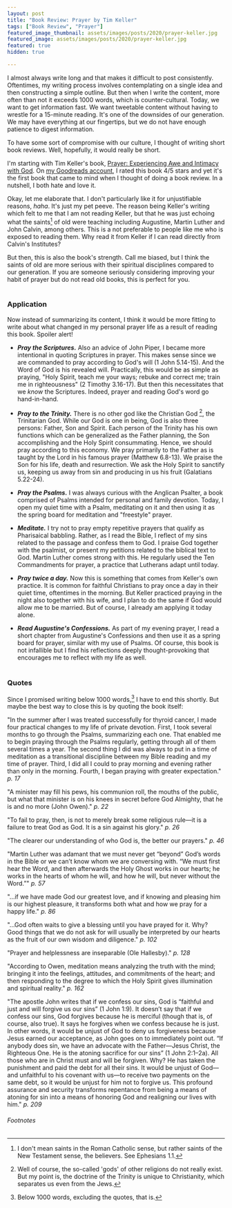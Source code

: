 ```yaml
---
layout: post
title: "Book Review: Prayer by Tim Keller"
tags: ["Book Review", "Prayer"]
featured_image_thumbnail: assets/images/posts/2020/prayer-keller.jpg
featured_image: assets/images/posts/2020/prayer-keller.jpg
featured: true
hidden: true

---
```


I almost always write long and that makes it difficult to post consistently. Oftentimes, my writing process involves contemplating on a single idea and then constructing a simple outline. But then when I write the content, more often than not it exceeds 1000 words, which is counter-cultural. Today, we want to get information fast. We want tweetable content without having to wrestle for a 15-minute reading. It's one of the downsides of our generation. We may have everything at our fingertips, but we do not have enough patience to digest information.

To have some sort of compromise with our culture, I thought of writing short book reviews. Well, hopefully, it would really be short.

I'm starting with Tim Keller's book, [Prayer: Experiencing Awe and Intimacy with God](https://www.goodreads.com/book/show/20893347-prayer?ac=1&from_search=true&qid=BqbvkrVI7s&rank=1). On [my Goodreads account](https://www.goodreads.com/user/show/111405284-joel-uaje), I rated this book 4/5 stars and yet it's the first book that came to mind when I thought of doing a book review. In a nutshell, I both hate and love it.

Okay, let me elaborate that. I don't particularly like it for unjustifiable reasons, *haha*. It's just my pet peeve. The reason being Keller's writing which felt to me that I am not reading Keller, but that he was just echoing what the saints[^1] of old were teaching including Augustine, Martin Luther and John Calvin, among others. This is a not preferable to people like me who is exposed to reading them. Why read it from Keller if I can read directly from Calvin's Institutes?

But then, this is also the book's strength. Call me biased, but I think the saints of old are more serious with their spiritual disciplines compared to our generation. If you are someone seriously considering improving your habit of prayer but do not read old books, this is perfect for you.<br><br>

### Application

Now instead of summarizing its content, I think it would be more fitting to write about what changed in my personal prayer life as a result of reading this book. Spoiler alert!

- ***Pray the Scriptures.*** Also an advice of John Piper, I became more intentional in quoting Scriptures in prayer. This makes sense since we are commanded to pray according to God's will (1 John 5.14-15). And the Word of God is his revealed will. Practically, this would be as simple as praying, "Holy Spirit, teach me your ways; rebuke and correct me; train me in righteousness" (2 Timothy 3.16-17). But then this necessitates that we *know* the Scriptures. Indeed, prayer and reading God's word go hand-in-hand.

- ***Pray to the Trinity.*** There is no other god like the Christian God [^2], the Trinitarian God. While our God is one in being, God is also three persons: Father, Son and Spirit. Each person of the Trinity has his own functions which can be generalized as the Father planning, the Son accomplishing and the Holy Spirit consummating. Hence, we should pray according to this economy. We pray primarily to the Father as is taught by the Lord in his famous prayer (Matthew 6.8-13). We praise the Son for his life, death and resurrection. We ask the Holy Spirit to sanctify us, keeping us away from sin and producing in us his fruit (Galatians 5.22-24).

- ***Pray the Psalms.*** I was always curious with the Anglican Psalter, a book comprised of Psalms intended for personal and family devotion. Today, I open my quiet time with a Psalm, meditating on it and then using it as the spring board for meditation and "freestyle" prayer.

- ***Meditate.*** I try not to pray empty repetitive prayers that qualify as Pharisaical babbling. Rather, as I read the Bible, I reflect of my sins related to the passage and confess them to God. I praise God together with the psalmist, or present my petitions related to the biblical text to God. Martin Luther comes strong with this. He regularly used the Ten Commandments for prayer, a practice that Lutherans adapt until today.

- ***Pray twice a day.*** Now this is something that comes from Keller's own practice. It is common for faithful Christians to pray once a day in their quiet time, oftentimes in the morning. But Keller practiced praying in the night also together with his wife, and I plan to do the same if God would allow me to be married. But of course, I already am applying it today alone.

- ***Read Augustine's Confessions.*** As part of my evening prayer, I read a short chapter from Augustine's Confessions and then use it as a spring board for prayer, similar with my use of Psalms. Of course, this book is not infallible but I find his reflections deeply thought-provoking that encourages me to reflect with my life as well.<br><br>

### Quotes

Since I promised writing below 1000 words,[^3] I have to end this shortly. But maybe the best way to close this is by quoting the book itself:

"In the summer after I was treated successfully for thyroid cancer, I made four practical changes to my life of private devotion. First, I took several months to go through the Psalms, summarizing each one. That enabled me to begin praying through the Psalms regularly, getting through all of them several times a year. The second thing I did was always to put in a time of meditation as a transitional discipline between my Bible reading and my time of prayer. Third, I did all I could to pray morning and evening rather than only in the morning. Fourth, I began praying with greater expectation." *p. 17*

"A minister may fill his pews, his communion roll, the mouths of the public, but what that minister is on his knees in secret before God Almighty, that he is and no more (John Owen)." *p. 22*

"To fail to pray, then, is not to merely break some religious rule—it is a failure to treat God as God. It is a sin against his glory." *p. 26*

"The clearer our understanding of who God is, the better our prayers." *p. 46*

"Martin Luther was adamant that we must never get “beyond” God’s words in the Bible or we can’t know whom we are conversing with. “We must first hear the Word, and then afterwards the Holy Ghost works in our hearts; he works in the hearts of whom he will, and how he will, but never without the Word.”" *p. 57*

"...if we have made God our greatest love, and if knowing and pleasing him is our highest pleasure, it transforms both what and how we pray for a happy life." *p. 86*

"...God often waits to give a blessing until you have prayed for it. Why? Good things that we do not ask for will usually be interpreted by our hearts as the fruit of our own wisdom and diligence." *p. 102*

"Prayer and helplessness are inseparable (Ole Hallesby)." *p. 128*

"According to Owen, meditation means analyzing the truth with the mind; bringing it into the feelings, attitudes, and commitments of the heart; and then responding to the degree to which the Holy Spirit gives illumination and spiritual reality." *p. 162*

"The apostle John writes that if we confess our sins, God is “faithful and just and will forgive us our sins” (1 John 1:9). It doesn’t say that if we confess our sins, God forgives because he is merciful (though that is, of course, also true). It says he forgives when we confess because he is just. In other words, it would be unjust of God to deny us forgiveness because Jesus earned our acceptance, as John goes on to immediately point out. “If anybody does sin, we have an advocate with the Father—Jesus Christ, the Righteous One. He is the atoning sacrifice for our sins” (1 John 2:1–2a). All those who are in Christ must and will be forgiven. Why? He has taken the punishment and paid the debt for all their sins. It would be unjust of God—and unfaithful to his covenant with us—to receive two payments on the same debt, so it would be unjust for him not to forgive us. This profound assurance and security transforms repentance from being a means of atoning for sin into a means of honoring God and realigning our lives with him." *p. 209*

###### Footnotes

[^1]: I don't mean saints in the Roman Catholic sense, but rather saints of the New Testament sense, the believers. See Ephesians 1.1.
[^2]: Well of course, the so-called 'gods' of other religions do not really exist. But my point is, the doctrine of the Trinity is unique to Christianity, which separates us even from the Jews.
[^3]: Below 1000 words, excluding the quotes, that is.
